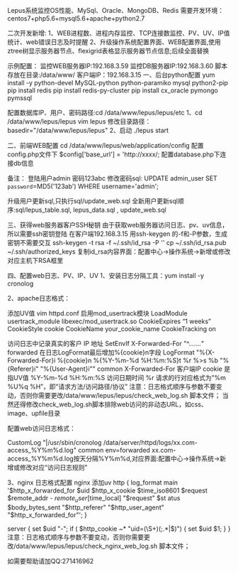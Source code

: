 Lepus系统监控OS性能、MySql、Oracle、MongoDB、Redis
需要开发环境：
centos7+php5.6+mysql5.6+apache+python2.7

二次开发新增:
1、WEB进程数、进程内存监控、TCP连接数监控、PV、UV、IP值统计、web错误日志及时提醒
2、升级操作系统配置界面、WEB配置界面,使用ztree树显示服务器节点、flexigrid表格显示服务器节点信息;后续全面替换

示例配置：
监控WEB服务器IP:192.168.3.59
监控DB服务器IP:192.168.3.60
脚本存放在目录:/data/www/
客户端IP：192.168.3.15
一、后台python配置
yum install -y  python-devel MySQL-python python-paramiko mysql python2-pip
pip install redis
pip install redis-py-cluster
pip install cx_oracle pymongo pymssql

配置数据库IP、用户、密码路径:cd /data/www/lepus/lepus/etc
1、cd /data/www/lepus/lepus
vim lepus
修改目录路径：basedir="/data/www/lepus/lepus" 
2、启动
./lepus start

二、前端WEB配置
cd /data/www/lepus/web/application/config
配置config.php文件下 $config['base_url']     = 'http://xxxx/;
配置database.php下连接db信息

备注：
登陆用户admin 密码123abc
修改密码sql:
UPDATE admin_user SET `password`=MD5('123ab') WHERE username='admin';

升级用户更新sql,只执行sql/update_web.sql
全新用户更新sql顺序:sql/lepus_table.sql, lepus_data.sql , update_web.sql

三、获得web服务器客户SSH秘钥
由于获取web服务器访问日志、pv、uv信息，所以需要ssh密钥登陆
在客户端192.168.3.15
用ssh-keygen 的-f和-P参数，生成密钥不需要交互
ssh-keygen -t rsa -f ~/.ssh/id_rsa -P ''
cp ~/.ssh/id_rsa.pub   ~/.ssh/authorized_keys
复制id_rsa内容界面：配置中心->操作系统->新增或修改对应主机下RSA框里

四、配置web日志、PV、IP、UV
1、安装日志分隔工具：yum install -y cronolog

2、apache日志格式：

添加UV值
vim httpd.conf
启用mod_usertrack模块
LoadModule usertrack_module libexec/mod_usertrack.so
<IfModule usertrack_module>
CookieExpires “1 weeks”
CookieStyle cookie
CookieName your_cookie_name
CookieTracking on
</IfModule>

访问日志中记录真实的客户 IP 地址
SetEnvIf X-Forwarded-For "^.*\..*\..*\..*" forwarded
在日志LogFormat最后增加%{cookie}n字段
LogFormat "%{X-Forwarded-For}i %{cookie}n %{%Y-%m-%d %H:%m:%S}t %r %>s %b \"%{Referer}i\" \"%{User-Agent}i\"" common
X-Forwarded-For 客户端IP
cookie 是指UV值 
%Y-%m-%d %H:%m:%S 访问日期时间
%r 请求的行对应格式为”%m %U%q %H”，即”请求方法/访问路径/协议”
注意：日志格式顺序与参数不要变动，否则你需要更改/data/www/lepus/lepus/check_web_log.sh 脚本文件；
当然还得修改check_web_log.sh脚本排除web访问的非动态URL，如css、image、upfile目录

配置web访问日志格式：

CustomLog "|/usr/sbin/cronolog /data/server/httpd/logs/xx.com-access_%Y%m%d.log" common env=forwarded
xx.com-access_%Y%m%d.log按天分隔%Y%m%d,对应界面:配置中心->操作系统->新增或修改对应“访问日志规则”

3、nginx 日志格式配置
nginx 添加uv
http {
     log_format  main  '$http_x_forwarded_for $uid $http_x_cookie $time_iso8601 $request $remote_addr - $remote_user [$time_local] "$request" $st
atus $body_bytes_sent "$http_referer" "$http_user_agent" "$http_x_forwarded_for"';
}

server {
        set $uid "-";
        if ( $http_cookie ~* "uid=(\S+)(;.*|$)")
        {
                set $uid $1;
        }
}
注意：日志格式顺序与参数不要变动，否则你需要更改/data/www/lepus/lepus/check_nginx_web_log.sh  脚本文件；

如需要帮助请加QQ:271416962
